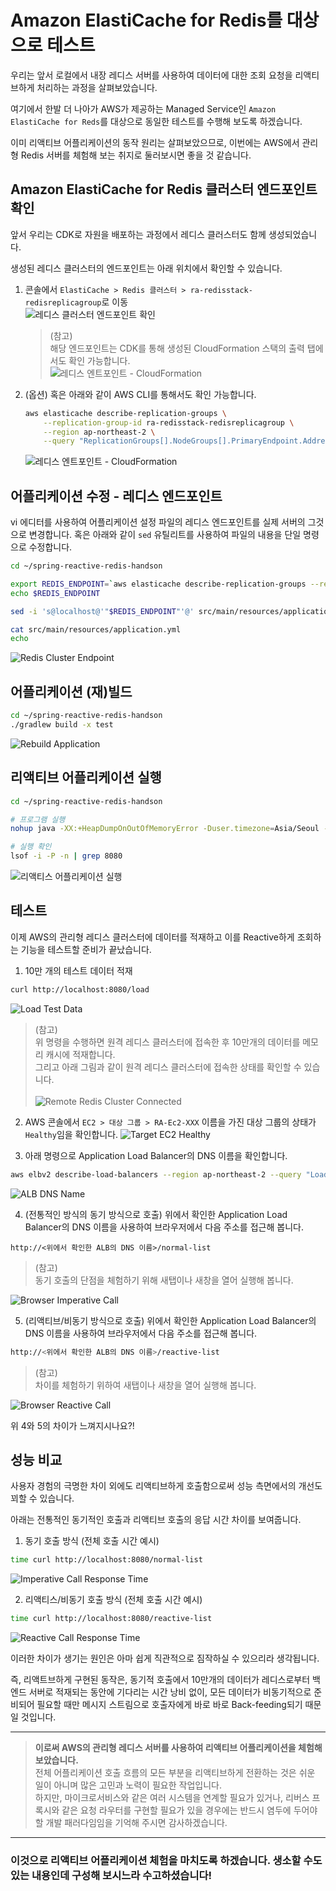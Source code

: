 # Amazon ElastiCache for Redis를 대상으로 테스트

우리는 앞서 로컬에서 내장 레디스 서버를 사용하여 데이터에 대한 조회 요청을 리액티브하게 처리하는 과정을 살펴보았습니다.

여기에서 한발 더 나아가 AWS가 제공하는 Managed Service인 ```Amazon ElastiCache for Reds```를 대상으로 동일한 테스트를 수행해 보도록 하겠습니다.

이미 리액티브 어플리케이션의 동작 원리는 살펴보았으므로, 이번에는 AWS에서 관리형 Redis 서버를 체험해 보는 취지로 둘러보시면 좋을 것 같습니다.


## Amazon ElastiCache for Redis 클러스터 엔드포인트 확인
앞서 우리는 CDK로 자원을 배포하는 과정에서 레디스 클러스터도 함께 생성되었습니다.

생성된 레디스 클러스터의 엔드포인트는 아래 위치에서 확인할 수 있습니다.
1. 콘솔에서 ```ElastiCache > Redis 클러스터 > ra-redisstack-redisreplicagroup```로 이동<br>
    ![레디스 클러스터 엔드포인트 확인](./assets/identify-redis-cluster-endpoint.png)

    > (참고)<br>
      해당 엔드포인트는 CDK를 통해 생성된 CloudFormation 스택의 출력 탭에서도 확인 가능합니다.<br>
      ![레디스 엔트포인트 - CloudFormation](./assets/identify-redis-cluster-endpoint-cloudformation.png)

2. (옵션) 혹은 아래와 같이 AWS CLI를 통해서도 확인 가능합니다.
    ```bash
    aws elasticache describe-replication-groups \
        --replication-group-id ra-redisstack-redisreplicagroup \
        --region ap-northeast-2 \
        --query "ReplicationGroups[].NodeGroups[].PrimaryEndpoint.Address" --output text
    ```
    
    ![레디스 엔트포인트 - CloudFormation](./assets/identify-redis-cluster-endpoint-cli.png)

## 어플리케이션 수정 - 레디스 엔드포인트
vi 에디터를 사용하여 어플리케이션 설정 파일의 레디스 엔드포인트를 실제 서버의 그것으로 변경합니다. 혹은 아래와 같이 ```sed``` 유틸리트를 사용하여 파일의 내용을 단일 명령으로 수정합니다.<br>
```bash
cd ~/spring-reactive-redis-handson

export REDIS_ENDPOINT=`aws elasticache describe-replication-groups --replication-group-id ra-redisstack-redisreplicagroup --region ap-northeast-2 --query "ReplicationGroups[].NodeGroups[].PrimaryEndpoint.Address" --output text`
echo $REDIS_ENDPOINT

sed -i 's@localhost@'"$REDIS_ENDPOINT"'@' src/main/resources/application.yml

cat src/main/resources/application.yml
echo
```
![Redis Cluster Endpoint](./assets/configure-redis-cluster-endpoint.png)

## 어플리케이션 (재)빌드
```bash
cd ~/spring-reactive-redis-handson
./gradlew build -x test
```
![Rebuild Application](./assets/rebuild-reactive-application.png)

## 리액티브 어플리케이션 실행

```bash
cd ~/spring-reactive-redis-handson

# 프로그램 실행
nohup java -XX:+HeapDumpOnOutOfMemoryError -Duser.timezone=Asia/Seoul -jar build/libs/spring-reactive-redis-handson-0.0.1-SNAPSHOT.jar &
```

```bash
# 실행 확인
lsof -i -P -n | grep 8080
```

[//]: # (```bash)

[//]: # (# 레디스 클러스터 접속 확인)

[//]: # (lsof -i -P -n | grep 6379)

[//]: # (```)

![리액티스 어플리케이션 실행](./assets/executing-reactive-application.png)

## 테스트
이제 AWS의 관리형 레디스 클러스터에 데이터를 적재하고 이를 Reactive하게 조회하는 기능을 테스트할 준비가 끝났습니다.<br>

1. 10만 개의 테스트 데이터 적재
```bash
curl http://localhost:8080/load
```
![Load Test Data](./assets/load-test-data.png)

> (참고)<br>
> 위 명령을 수행하면 원격 레디스 클러스터에 접속한 후 10만개의 데이터를 메모리 캐시에 적재합니다.<br>
> 그리고 아래 그림과 같이 원격 레디스 클러스터에 접속한 상태를 확인할 수 있습니다.<br><br>
![Remote Redis Cluster Connected](./assets/redis-cluster-connected.png)

2. AWS 콘솔에서 ```EC2 > 대상 그룹 > RA-Ec2-XXX``` 이름을 가진 대상 그룹의 상태가 ```Healthy```임을 확인합니다.
![Target EC2 Healthy](./assets/target-ec2-server-healthy.png)

3. 아래 명령으로 Application Load Balancer의 DNS 이름을 확인합니다.
```bash
aws elbv2 describe-load-balancers --region ap-northeast-2 --query "LoadBalancers[*].DNSName" --output text
```
![ALB DNS Name](./assets/alb-dns-name.png)

4. (전통적인 방식의 동기 방식으로 호출) 위에서 확인한 Application Load Balancer의 DNS 이름을 사용하여 브라우저에서 다음 주소를 접근해 봅니다.
```
http://<위에서 확인한 ALB의 DNS 이름>/normal-list
```
> (참고)<br>
> 동기 호출의 단점을 체험하기 위해 새탭이나 새창을 열어 실행해 봅니다.

![Browser Imperative Call](./assets/browser-imperative-call.png)

5. (리액티브/비동기 방식으로 호출) 위에서 확인한 Application Load Balancer의 DNS 이름을 사용하여 브라우저에서 다음 주소를 접근해 봅니다.
```bash
http://<위에서 확인한 ALB의 DNS 이름>/reactive-list
```
> (참고)<br>
> 차이를 체험하기 위하여 새탭이나 새창을 열어 실행해 봅니다.

![Browser Reactive Call](./assets/browser-reactive-call.png)


위 4와 5의 차이가 느껴지시나요?!

## 성능 비교

사용자 경험의 극명한 차이 외에도 리액티브하게 호출함으로써 성능 측면에서의 개선도 꾀할 수 있습니다.

아래는 전통적인 동기적인 호출과 리액티브 호출의 응답 시간 차이를 보여줍니다.

1. 동기 호출 방식 (전체 호출 시간 예시)<br>
```bash
time curl http://localhost:8080/normal-list
```
![Imperative Call Response Time](./assets/response-time-imperative-call.png)

2. 리액티스/비동기 호출 방식 (전체 호출 시간 예시)<br>
```bash
time curl http://localhost:8080/reactive-list
```
![Reactive Call Response Time](./assets/response-time-reactive-call.png)

이러한 차이가 생기는 원인은 아마 쉽게 직관적으로 짐작하실 수 있으리라 생각됩니다.<br>

즉, 리액트브하게 구현된 동작은, 동기적 호출에서 10만개의 데이터가 레디스로부터 백엔드 서버로 적재되는 동안에 기다리는 시간 낭비 없이, 모든 데이터가 비동기적으로 준비되어 필요할 때만 메시지 스트림으로 호출자에게 바로 바로 Back-feeding되기 때문일 것입니다.

---

> **이로써 AWS의 관리형 레디스 서버를 사용하여 리액티브 어플리케이션을 체험해 보았습니다.<br>**
> 전체 어플리케이션 호출 흐름의 모든 부분을 리액티브하게 전환하는 것은 쉬운 일이 아니며 많은 고민과 노력이 필요한 작업입니다.<br>
> 하지만, 마이크로서비스와 같은 여러 시스템을 연계할 필요가 있거나, 리버스 프록시와 같은 요청 라우터를 구현할 필요가 있을 경우에는 반드시 염두에 두어야 할 개발 패러다임임을 기억해 주시면 감사하겠습니다.

---

### 이것으로 리액티브 어플리케이션 체험을 마치도록 하겠습니다. 생소할 수도 있는 내용인데 구성해 보시느라 수고하셨습니다!

